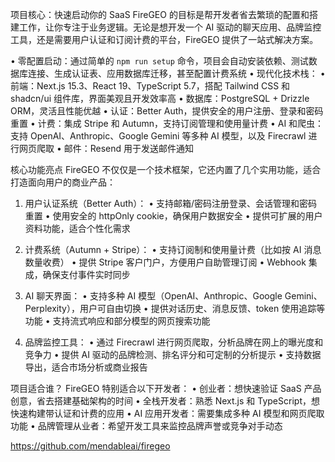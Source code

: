 项目核心：快速启动你的 SaaS
FireGEO 的目标是帮开发者省去繁琐的配置和搭建工作，让你专注于业务逻辑。无论是想开发一个 AI 驱动的聊天应用、品牌监控工具，还是需要用户认证和订阅计费的平台，FireGEO 提供了一站式解决方案。

• 零配置启动：通过简单的 `npm run setup` 命令，项目会自动安装依赖、测试数据库连接、生成认证表、应用数据库迁移，甚至配置计费系统
• 现代化技术栈：
  • 前端：Next.js 15.3、React 19、TypeScript 5.7，搭配 Tailwind CSS 和 shadcn/ui 组件库，界面美观且开发效率高
  • 数据库：PostgreSQL + Drizzle ORM，灵活且性能优越
  • 认证：Better Auth，提供安全的用户注册、登录和密码重置
  • 计费：集成 Stripe 和 Autumn，支持订阅管理和使用量计费
  • AI 和爬虫：支持 OpenAI、Anthropic、Google Gemini 等多种 AI 模型，以及 Firecrawl 进行网页爬取
  • 邮件：Resend 用于发送邮件通知

核心功能亮点
FireGEO 不仅仅是一个技术框架，它还内置了几个实用功能，适合打造面向用户的商业产品：

1. 用户认证系统（Better Auth）：
   • 支持邮箱/密码注册登录、会话管理和密码重置
   • 使用安全的 httpOnly cookie，确保用户数据安全
   • 提供可扩展的用户资料功能，适合个性化需求

2. 计费系统（Autumn + Stripe）：
   • 支持订阅制和使用量计费（比如按 AI 消息数量收费）
   • 提供 Stripe 客户门户，方便用户自助管理订阅
   • Webhook 集成，确保支付事件实时同步

3. AI 聊天界面：
   • 支持多种 AI 模型（OpenAI、Anthropic、Google Gemini、Perplexity），用户可自由切换
   • 提供对话历史、消息反馈、token 使用追踪等功能
   • 支持流式响应和部分模型的网页搜索功能

4. 品牌监控工具：
   • 通过 Firecrawl 进行网页爬取，分析品牌在网上的曝光度和竞争力
   • 提供 AI 驱动的品牌检测、排名评分和可定制的分析提示
   • 支持数据导出，适合市场分析或商业报告

项目适合谁？
FireGEO 特别适合以下开发者：
• 创业者：想快速验证 SaaS 产品创意，省去搭建基础架构的时间
• 全栈开发者：熟悉 Next.js 和 TypeScript，想快速构建带认证和计费的应用
• AI 应用开发者：需要集成多种 AI 模型和网页爬取功能
• 品牌管理从业者：希望开发工具来监控品牌声誉或竞争对手动态

https://github.com/mendableai/firegeo